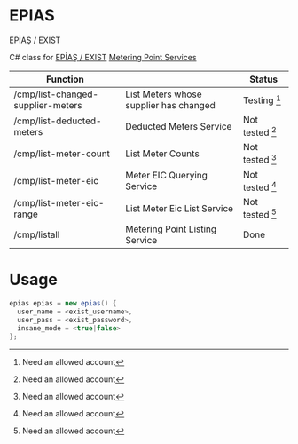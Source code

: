 # EPIAS
EPİAŞ / EXIST

C# class for [EPİAŞ / EXIST][homepage_exist] [Metering Point Services][homepage_service]

| Function |  | Status |
| ------ | ------ | ------ |
| /cmp/list-changed-supplier-meters | List Meters whose supplier has changed | Testing [^1] |
| /cmp/list-deducted-meters | Deducted Meters Service | Not tested [^1] |
| /cmp/list-meter-count | List Meter Counts | Not tested [^1] |
| /cmp/list-meter-eic | Meter EIC Querying Service | Not tested [^1] |
| /cmp/list-meter-eic-range | List Meter Eic List Service | Not tested [^1] |
| /cmp/listall | Metering Point Listing Service | Done |

[^1]: Need an allowed account

[homepage_owner]: <https://www.progedia.com>
[homepage_product]: <https://www.progedia.com>
[github_owner]: <https://github.com/thefabal>
[homepage_exist]: <https://www.epias.com.tr>
[homepage_service]: <https://tys.epias.com.tr/ecms-consumption-metering-point/technical/en/>

# Usage
```C#
epias epias = new epias() {
  user_name = <exist_username>,
  user_pass = <exist_password>,
  insane_mode = <true|false>
};
```
